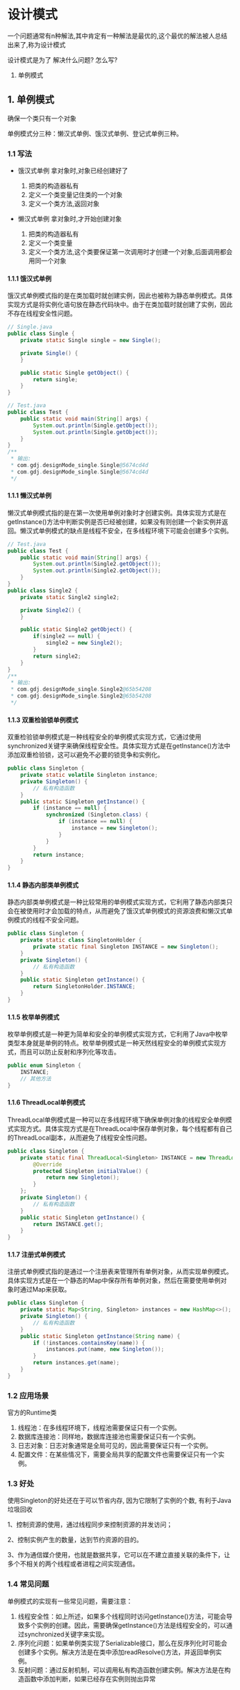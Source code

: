 # 设计模式

一个问题通常有n种解法,其中肯定有一种解法是最优的,这个最优的解法被人总结出来了,称为设计模式

设计模式是为了 解决什么问题? 怎么写?

1. 单例模式

## 1. 单例模式

确保一个类只有一个对象

单例模式分三种：懒汉式单例、饿汉式单例、登记式单例三种。

### 1.1 写法

- 饿汉式单例 拿对象时,对象已经创建好了

    1. 把类的构造器私有
    2. 定义一个类变量记住类的一个对象
    3. 定义一个类方法,返回对象

- 懒汉式单例 拿对象时,才开始创建对象

    1. 把类的构造器私有
    2. 定义一个类变量
    3. 定义一个类方法,这个类要保证第一次调用时才创建一个对象,后面调用都会用同一个对象

#### 1.1.1 饿汉式单例

饿汉式单例模式指的是在类加载时就创建实例，因此也被称为静态单例模式。具体实现方式是将实例化语句放在静态代码块中。由于在类加载时就创建了实例，因此不存在线程安全性问题。

```java
// Single.java
public class Single {
    private static Single single = new Single();

    private Single() {
    }

    public static Single getObject() {
        return single;
    }
}

// Test.java
public class Test {
    public static void main(String[] args) {
        System.out.println(Single.getObject());
        System.out.println(Single.getObject());
    }
}
/**
 * 输出:
 * com.gdj.designMode_single.Single@5674cd4d
 * com.gdj.designMode_single.Single@5674cd4d
 */
```

#### 1.1.1 懒汉式单例

懒汉式单例模式指的是在第一次使用单例对象时才创建实例。具体实现方式是在getInstance()方法中判断实例是否已经被创建，如果没有则创建一个新实例并返回。懒汉式单例模式的缺点是线程不安全，在多线程环境下可能会创建多个实例。

```java
// Test.java
public class Test {
    public static void main(String[] args) {
        System.out.println(Single2.getObject());
        System.out.println(Single2.getObject());
    }
}
public class Single2 {
    private static Single2 single2;

    private Single2() {
    }

    public static Single2 getObject() {
        if(single2 == null) {
            single2 = new Single2();
        }
        return single2;
    }
}
/**
 * 输出:
 * com.gdj.designMode_single.Single2@65b54208
 * com.gdj.designMode_single.Single2@65b54208
 */
```

#### 1.1.3 双重检验锁单例模式

双重检验锁单例模式是一种线程安全的单例模式实现方式，它通过使用synchronized关键字来确保线程安全性。具体实现方式是在getInstance()方法中添加双重检验锁，这可以避免不必要的锁竞争和实例化。

```java
public class Singleton {
    private static volatile Singleton instance;
    private Singleton() {
        // 私有构造函数
    }
    public static Singleton getInstance() {
        if (instance == null) {
            synchronized (Singleton.class) {
                if (instance == null) {
                    instance = new Singleton();
                }
            }
        }
        return instance;
    }
}
```

#### 1.1.4 静态内部类单例模式

静态内部类单例模式是一种比较常用的单例模式实现方式，它利用了静态内部类只会在被使用时才会加载的特点，从而避免了饿汉式单例模式的资源浪费和懒汉式单例模式的线程不安全问题。

```java
public class Singleton {
    private static class SingletonHolder {
        private static final Singleton INSTANCE = new Singleton();
    }
    private Singleton() {
        // 私有构造函数
    }
    public static Singleton getInstance() {
        return SingletonHolder.INSTANCE;
    }
}
```

#### 1.1.5 枚举单例模式

枚举单例模式是一种更为简单和安全的单例模式实现方式，它利用了Java中枚举类型本身就是单例的特点。枚举单例模式是一种天然线程安全的单例模式实现方式，而且可以防止反射和序列化等攻击。

```java
public enum Singleton {
    INSTANCE;
    // 其他方法
}
```

#### 1.1.6 ThreadLocal单例模式

ThreadLocal单例模式是一种可以在多线程环境下确保单例对象的线程安全单例模式实现方式。具体实现方式是在ThreadLocal中保存单例对象，每个线程都有自己的ThreadLocal副本，从而避免了线程安全性问题。

```java
public class Singleton {
    private static final ThreadLocal<Singleton> INSTANCE = new ThreadLocal<Singleton>() {
        @Override
        protected Singleton initialValue() {
            return new Singleton();
        }
    };
    private Singleton() {
        // 私有构造函数
    }
    public static Singleton getInstance() {
        return INSTANCE.get();
    }
}
```

#### 1.1.7 注册式单例模式

注册式单例模式指的是通过一个注册表来管理所有单例对象，从而实现单例模式。具体实现方式是在一个静态的Map中保存所有单例对象，然后在需要使用单例对象时通过Map来获取。

```java
public class Singleton {
    private static Map<String, Singleton> instances = new HashMap<>();
    private Singleton() {
        // 私有构造函数
    }
    public static Singleton getInstance(String name) {
        if (!instances.containsKey(name)) {
            instances.put(name, new Singleton());
        }
        return instances.get(name);
    }
}
```

### 1.2 应用场景

官方的Runtime类

1. 线程池：在多线程环境下，线程池需要保证只有一个实例。
2. 数据库连接池：同样地，数据库连接池也需要保证只有一个实例。
3. 日志对象：日志对象通常是全局可见的，因此需要保证只有一个实例。
4. 配置文件：在某些情况下，需要全局共享的配置文件也需要保证只有一个实例。

### 1.3 好处

使用Singleton的好处还在于可以节省内存, 因为它限制了实例的个数, 有利于Java垃圾回收

1、控制资源的使用，通过线程同步来控制资源的并发访问；

2、控制实例产生的数量，达到节约资源的目的。

3、作为通信媒介使用，也就是数据共享，它可以在不建立直接关联的条件下，让多个不相关的两个线程或者进程之间实现通信。

### 1.4 常见问题

单例模式的实现有一些常见问题，需要注意：

1. 线程安全性：如上所述，如果多个线程同时访问getInstance()方法，可能会导致多个实例的创建。因此，需要确保getInstance()方法是线程安全的，可以通过synchronized关键字来实现。
2. 序列化问题：如果单例类实现了Serializable接口，那么在反序列化时可能会创建多个实例。解决方法是在类中添加readResolve()方法，并返回单例实例。
3. 反射问题：通过反射机制，可以调用私有构造函数创建实例。解决方法是在构造函数中添加判断，如果已经存在实例则抛出异常
